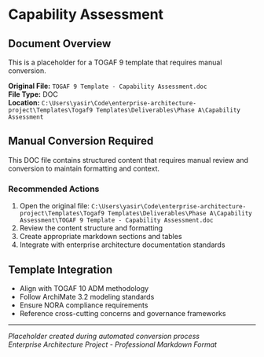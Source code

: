 # Capability Assessment

## Document Overview
This is a placeholder for a TOGAF 9 template that requires manual conversion.

**Original File:** `TOGAF 9 Template - Capability Assessment.doc`  
**File Type:** DOC  
**Location:** `C:\Users\yasir\Code\enterprise-architecture-project\Templates\Togaf9 Templates\Deliverables\Phase A\Capability Assessment`

## Manual Conversion Required
This DOC file contains structured content that requires manual review and conversion to maintain formatting and context.

### Recommended Actions
1. Open the original file: `C:\Users\yasir\Code\enterprise-architecture-project\Templates\Togaf9 Templates\Deliverables\Phase A\Capability Assessment\TOGAF 9 Template - Capability Assessment.doc`
2. Review the content structure and formatting
3. Create appropriate markdown sections and tables
4. Integrate with enterprise architecture documentation standards

## Template Integration
- Align with TOGAF 10 ADM methodology
- Follow ArchiMate 3.2 modeling standards  
- Ensure NORA compliance requirements
- Reference cross-cutting concerns and governance frameworks

---
*Placeholder created during automated conversion process*  
*Enterprise Architecture Project - Professional Markdown Format*
